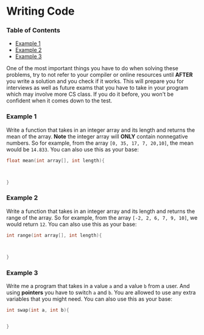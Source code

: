 # Writing Code
### Table of Contents
- [Example 1](#example-1)
- [Example 2](#example-2)
- [Example 3](#example-3)

One of the most important things you have to do when solving these problems, try to not refer to your compiler or online resources until **AFTER** you write a solution and you check if it works. This will prepare you for interviews as well as future exams that you have to take in your program which may involve more CS class. If you do it before, you won't be confident when it comes down to the test.

### Example 1
Write a function that takes in an integer array and its length and returns the mean of the array. **Note** the integer array will **ONLY** contain nonnegative numbers. So for example, from the array `[0, 35, 17, 7, 20,10]`, the mean would be `14.833`. You can also use this as your base:
```c
float mean(int array[], int length){



}
```
### Example 2
Write a function that takes in an integer array and its length and returns the range of the array. So for example, from the array `[-2, 2, 6, 7, 9, 10]`, we would return `12`. You can also use this as your base:
```c
int range(int array[], int length){



}
```


### Example 3
Write me a program that takes in a value `a` and a value `b` from a user. And using **pointers** you have to switch `a` and `b`. You are allowed to use any extra variables that you might need. You can also use this as your base:
```c
int swap(int a, int b){


}
```
